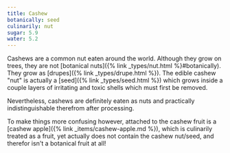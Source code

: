 ```yaml
---
title: Cashew
botanically: seed
culinarily: nut
sugar: 5.9
water: 5.2
---
```

Cashews are a common nut eaten around the world. Although they grow on trees, they are not [botanical nuts]({% link _types/nut.html %}#botanically). They grow as [drupes]({% link _types/drupe.html %}). The edible cashew "nut" is actually a [seed]({% link _types/seed.html %}) which grows inside a couple layers of irritating and toxic shells which must first be removed.

Nevertheless, cashews are definitely eaten as nuts and practically indistinguishable therefrom after processing.

To make things more confusing however, attached to the cashew fruit is a [cashew apple]({% link _items/cashew-apple.md %}), which is culinarily treated as a fruit, yet actually does not contain the cashew nut/seed, and therefor isn't a botanical fruit at all!